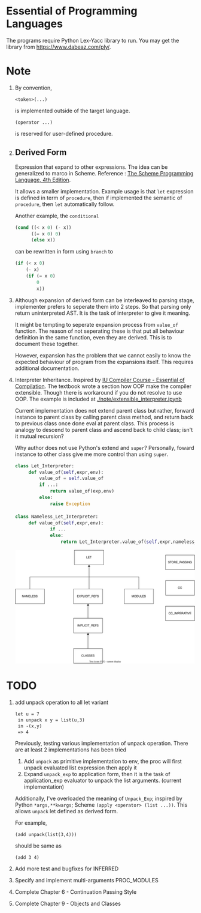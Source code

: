 # Essential of Programming Languages
The programs require Python Lex-Yacc library to run. You may get the library from https://www.dabeaz.com/ply/.

# Note
1. By convention,
   ```
   <token>(...)
   ```
   is implemented outside of the target language.
   ```
   (operator ...)
   ```
   is reserved for user-defined procedure.
2. Derived Form 
   ---
   Expression that expand to other expressions. The idea can be generalized to marco in Scheme. Reference : [The Scheme Programming Language, 4th Edition](https://www.scheme.com/tspl4/further.html#./further:h1).
   
   It allows a smaller implementation. Example usage is that `let` expression is defined in term of `procedure`, then if implemented the semantic of `procedure`, then `let` automatically follow. 
   
   Another example, the `conditional` 
    ```scheme
    (cond ((< x 0) (- x))
          ((= x 0) 0)
          (else x))
    ```
    can be rewritten in form using `branch` to
    ```scheme
    (if (< x 0)
        (- x)
        (if (= x 0)
            0
            x))
    ```
3. Although expansion of derived form can be interleaved to parsing stage, implementer prefers to seperate them into 2 steps. So that parsing only return uninterpreted AST. It is the task of interpreter to give it meaning. 
  
    It might be tempting to seperate expansion process from `value_of` function. The reason of not seperating these is that put all behaviour definition in the same function, even they are derived. This is to document these together.
    
    However, expansion has the problem that we cannot easily to know the expected behaviour of program from the expansions itself. This requires additional documentation.
4. Interpreter Inheritance. Inspired by [IU Compiler Course - Essential of Compilation](https://github.com/IUCompilerCourse/Essentials-of-Compilation). The textbook wrote a section how OOP make the compiler extensible. Though there is workaround if you do not resolve to use OOP. The example is included at [./note/extensible_interpreter.ipynb]()
    
    Current implementation does not extend parent class but rather, forward instance to parent class by calling parent class method, and return back to previous class once done eval at parent class. This process is analogy to descend to parent class and ascend back to child class; isn't it mutual recursion?

    Why author does not use Python's extend and `super`? Personally, foward instance to other class give me more control than using `super`.
   ```python
   class Let_Interpreter:
        def value_of(self,expr,env):
            value_of = self.value_of
            if ...:
                return value_of(exp,env)
            else:
                raise Exception

   class Nameless_Let_Interpreter:
        def value_of(self,expr,env):
                if ...
                else:
                    return Let_Interpreter.value_of(self,expr,nameless_env)
   ```
   
   ![](figures/interpreter_inheritance.svg)

# TODO
1. add unpack operation to all let variant
   ```
   let u = 7
    in unpack x y = list(u,3)
    in -(x,y) 
    => 4
   ```
   Previously, testing various implementation of unpack operation. There are at least 2 implementations has been tried
   1. Add `unpack` as primitive implementation to env, the proc will first unpack evaluated list expression then apply it
   2. Expand `unpack_exp` to application form, then it is the task of application_exp evaluator to unpack the list arguments. (current implementation)
   
   Additionally, I've overloaded the meaning of `Unpack_Exp`; inspired by Python `*args,**kwargs`; Scheme `(apply <operator> (list ...))`. This allows `unpack` let defined as derived form.

   For example,
   ```
   (add unpack(list(3,4)))
   ```
   should be same as
   ```
   (add 3 4)
   ```
2. Add more test and bugfixes for INFERRED
3. Specify and implement multi-arguments PROC_MODULES
4. Complete Chapter 6 - Continuation Passing Style
5. Complete Chapter 9 - Objects and Classes
